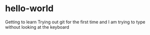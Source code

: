 # hello-world
Getting to learn
Trying out git for the first time 
and I am trying to type without looking at the keyboard
